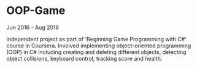 # OOP-Game
Jun 2016 - Aug 2016

Independent project as part of 'Beginning Game Programming with C#' course in Coursera. Involved implementing object-oriented programming (OOP) in C# including creating and deleting different objects, detecting object collisions, keyboard control, tracking score and health.
